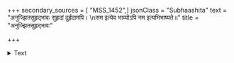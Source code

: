 +++
secondary_sources = [ "MSS_1452",]
jsonClass = "Subhaashita"
text = "अनुज्झितसुहृद्भावः सुहृदां दुर्हृदामपि।  \nसम इत्येव भाव्योऽपि नम इत्यभिभाष्यते॥"
title = "अनुज्झितसुहृद्भावः"

+++

<details><summary>Text</summary>

अनुज्झितसुहृद्भावः सुहृदां दुर्हृदामपि।  
सम इत्येव भाव्योऽपि नम इत्यभिभाष्यते॥
</details>

